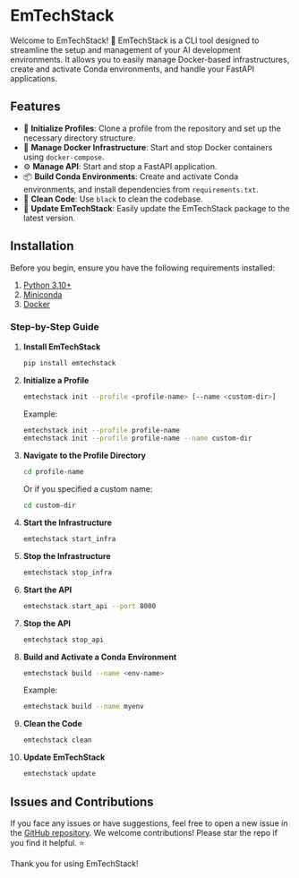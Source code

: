 
# EmTechStack

Welcome to EmTechStack! 🎉 EmTechStack is a CLI tool designed to streamline the setup and management of your AI development environments. It allows you to easily manage Docker-based infrastructures, create and activate Conda environments, and handle your FastAPI applications.

## Features

- 🚀 **Initialize Profiles**: Clone a profile from the repository and set up the necessary directory structure.
- 🐳 **Manage Docker Infrastructure**: Start and stop Docker containers using `docker-compose`.
- ⚙️ **Manage API**: Start and stop a FastAPI application.
- 📦 **Build Conda Environments**: Create and activate Conda environments, and install dependencies from `requirements.txt`.
- 🧹 **Clean Code**: Use `black` to clean the codebase.
- 🔄 **Update EmTechStack**: Easily update the EmTechStack package to the latest version.

## Installation

Before you begin, ensure you have the following requirements installed:

1. [Python 3.10+](https://www.python.org/downloads/)
2. [Miniconda](https://docs.conda.io/en/latest/miniconda.html)
3. [Docker](https://docs.docker.com/get-docker/)

### Step-by-Step Guide

1. **Install EmTechStack**

    ```sh
    pip install emtechstack
    ```

2. **Initialize a Profile**

    ```sh
    emtechstack init --profile <profile-name> [--name <custom-dir>]
    ```

    Example:

    ```sh
    emtechstack init --profile profile-name
    emtechstack init --profile profile-name --name custom-dir
    ```

3. **Navigate to the Profile Directory**

    ```sh
    cd profile-name
    ```

    Or if you specified a custom name:

    ```sh
    cd custom-dir
    ```

4. **Start the Infrastructure**

    ```sh
    emtechstack start_infra
    ```

5. **Stop the Infrastructure**

    ```sh
    emtechstack stop_infra
    ```

6. **Start the API**

    ```sh
    emtechstack start_api --port 8000
    ```

7. **Stop the API**

    ```sh
    emtechstack stop_api
    ```

8. **Build and Activate a Conda Environment**

    ```sh
    emtechstack build --name <env-name>
    ```

    Example:

    ```sh
    emtechstack build --name myenv
    ```

9. **Clean the Code**

    ```sh
    emtechstack clean
    ```

10. **Update EmTechStack**

    ```sh
    emtechstack update
    ```

## Issues and Contributions

If you face any issues or have suggestions, feel free to open a new issue in the [GitHub repository](https://github.com/your-repo/emtechstack/issues). We welcome contributions! Please star the repo if you find it helpful. ⭐

Thank you for using EmTechStack!
